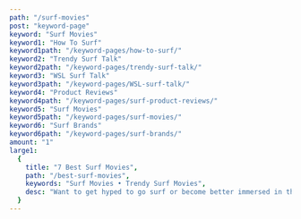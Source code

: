 ```yaml
---
path: "/surf-movies"
post: "keyword-page"
keyword: "Surf Movies"
keyword1: "How To Surf"
keyword1path: "/keyword-pages/how-to-surf/"
keyword2: "Trendy Surf Talk"
keyword2path: "/keyword-pages/trendy-surf-talk/"
keyword3: "WSL Surf Talk"
keyword3path: "/keyword-pages/WSL-surf-talk/"
keyword4: "Product Reviews"
keyword4path: "/keyword-pages/surf-product-reviews/"
keyword5: "Surf Movies"
keyword5path: "/keyword-pages/surf-movies/"
keyword6: "Surf Brands"
keyword6path: "/keyword-pages/surf-brands/"
amount: "1"
large1:
  {
    title: "7 Best Surf Movies",
    path: "/best-surf-movies",
    keywords: "Surf Movies • Trendy Surf Movies",
    desc: "Want to get hyped to go surf or become better immersed in the surfing culture these are my 7 recommendations for the best surf movies",
  }
---
```

